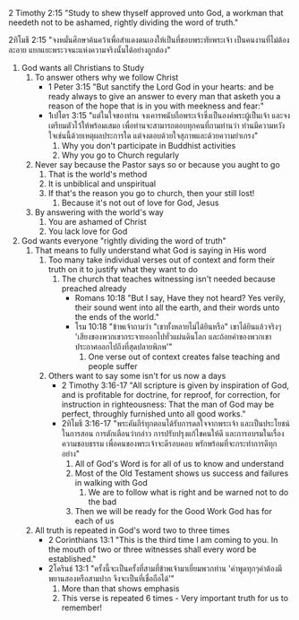 2 Timothy 2:15 "Study to shew thyself approved unto God, a workman that needeth not to be ashamed, rightly dividing the word of truth."

2ทิโมธี 2:15 "จงหมั่นศึกษาค้นคว้าเพื่อสำแดงตนเองให้เป็นที่ชอบพระทัยพระเจ้า เป็นคนงานที่ไม่ต้องละอาย แยกแยะพระวจนะแห่งความจริงนั้นได้อย่างถูกต้อง"

1. God wants all Christians to Study
	1. To answer others why we follow Christ
		- 1 Peter 3:15 "But sanctify the Lord God in your hearts: and be ready always to give an answer to every man that asketh you a reason of the hope that is in you with meekness and fear:"
		- 1เปโตร 3:15 "แต่ในใจของท่าน จงเคารพนับถือพระเจ้าซึ่งเป็นองค์พระผู้เป็นเจ้า และจงเตรียมตัวไว้ให้พร้อมเสมอ เพื่อท่านจะสามารถตอบทุกคนที่ถามท่านว่า ท่านมีความหวังใจเช่นนี้ด้วยเหตุผลประการใด แต่จงตอบด้วยใจสุภาพและด้วยความยำเกรง"
			1. Why you don't participate in Buddhist activities
			2. Why you go to Church regularly
	2. Never say because the Pastor says so or because you aught to go
		1. That is the world's method
		2. It is unbiblical and unspiritual
		3. If that's the reason you go to church, then your still lost!
			1. Because it's not out of love for God, Jesus
	3. By answering with the world's way
		1. You are ashamed of Christ
		2. You lack love for God
2. God wants everyone "rightly dividing the word of truth"
	1. That means to fully understand what God is saying in His word
		1. Too many take individual verses out of context and form their truth on it to justify what they want to do
			1. The church that teaches witnessing isn't needed because preached already
				- Romans 10:18 "But I say, Have they not heard? Yes verily, their sound went into all the earth, and their words unto the ends of the world."
				- โรม 10:18 "ข้าพเจ้าถามว่า "เขาทั้งหลายไม่ได้ยินหรือ" เขาได้ยินแล้วจริงๆ 'เสียงของพวกเขากระจายออกไปทั่วแผ่นดินโลก และถ้อยคำของพวกเขาประกาศออกไปถึงที่สุดปลายพิภพ'"
					1. One verse out of context creates false teaching and people suffer
		2. Others want to say some isn't for us now a days
			- 2 Timothy 3:16-17 "All scripture is given by inspiration of God, and is profitable for doctrine, for reproof, for correction, for instruction in righteousness: That the man of God may be perfect, throughly furnished unto all good works."
			- 2ทิโมธี 3:16-17 "พระคัมภีร์ทุกตอนได้รับการดลใจจากพระเจ้า และเป็นประโยชน์ในการสอน การตักเตือนว่ากล่าว การปรับปรุงแก้ไขคนให้ดี และการอบรมในเรื่องความชอบธรรม เพื่อคนของพระเจ้าจะดีรอบคอบ พรักพร้อมที่จะกระทำการดีทุกอย่าง"
				1. All of God's Word is for all of us to know and understand
				2. Most of the Old Testament shows us success and failures in walking with God
					1. We are to follow what is right and be warned not to do the bad
				3. Then we will be ready for the Good Work God has for each of us
	2. All truth is repeated in God's word two to three times
		- 2 Corinthians 13:1 "This is the third time I am coming to you. In the mouth of two or three witnesses shall every word be established."
		- 2โครินธ์ 13:1 "ครั้งนี้จะเป็นครั้งที่สามที่ข้าพเจ้ามาเยี่ยมพวกท่าน 'คำพูดทุกๆคำต้องมีพยานสองหรือสามปาก จึงจะเป็นที่เชื่อถือได้'"
			1. More than that shows emphasis
			2. This verse is repeated 6 times - Very important truth for us to remember!